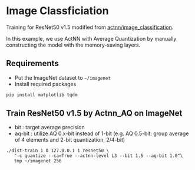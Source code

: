 # Image Classficiation
Training for ResNet50 v1.5 modified from [actnn/image_classification](https://github.com/ucbrise/actnn/tree/main/image_classification).

In this example, we use ActNN with Average Quantization by manually constructing the model with the memory-saving layers.

## Requirements
- Put the ImageNet dataset to `~/imagenet`
- Install required packages
```bash
pip install matplotlib tqdm
```

## Train ResNet50 v1.5 by Actnn_AQ on ImageNet 
- bit : target average precision
- aq-bit : utilize AQ 0.x-bit instead of 1-bit (e.g. AQ 0.5-bit: group average of 4 elements and 2-bit quantization, 2/4-bit)
```
./dist-train 1 0 127.0.0.1 1 resnet50 \
   "-c quantize --ca=True --actnn-level L3 --bit 1.5 --aq-bit 1.0"\
   tmp ~/imagenet 256
```

